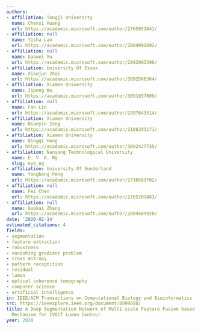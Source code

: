 ```yaml
---
authors:
- affiliation: Tongji University
  name: Chenxi Huang
  url: https://academic.microsoft.com/author/2765951641/
- affiliation: null
  name: Yisha Lan
  url: https://academic.microsoft.com/author/2804992692/
- affiliation: null
  name: Gaowei Xu
  url: https://academic.microsoft.com/author/2992905596/
- affiliation: University Of Essex
  name: Xiaojun Zhai
  url: https://academic.microsoft.com/author/3092508364/
- affiliation: Xiamen University
  name: Jipeng Wu
  url: https://academic.microsoft.com/author/3091937609/
- affiliation: null
  name: Fan Lin
  url: https://academic.microsoft.com/author/2997643314/
- affiliation: Xiamen University
  name: Nianyin Zeng
  url: https://academic.microsoft.com/author/2108293171/
- affiliation: Xiamen University
  name: Qingqi Hong
  url: https://academic.microsoft.com/author/3092427735/
- affiliation: Nanyang Technological University
  name: E. Y. K. Ng
  slug: eyk_ng
- affiliation: University Of Sunderland
  name: Yonghong Peng
  url: https://academic.microsoft.com/author/2736583702/
- affiliation: null
  name: Fei Chen
  url: https://academic.microsoft.com/author/2765201483/
- affiliation: null
  name: Guokai Zhang
  url: https://academic.microsoft.com/author/2889409920/
date: '2020-02-14'
estimated_citations: 4
fields:
- segmentation
- feature extraction
- robustness
- vanishing gradient problem
- cross entropy
- pattern recognition
- residual
- lumen
- optical coherence tomography
- computer science
- artificial intelligence
in: IEEE/ACM Transactions on Computational Biology and Bioinformatics
src: https://ieeexplore.ieee.org/document/8999588/
title: A Deep Segmentation Network of Multi-scale Feature Fusion based on Attention
  Mechanism for IVOCT Lumen Contour.
year: 2020
---
```

